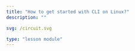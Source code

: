 ```yaml
---
title: "How to get started with CLI on Linux?"
description: ""

svg: /circuit.svg

type: "lesson module"
---
```

